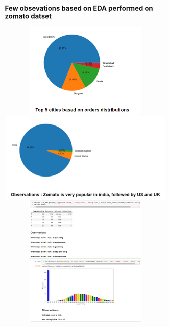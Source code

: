 ## Few obsevations based on EDA performed on zomato datset 
<p align="center">
  <img src="Zomato_EDA/Screen shots/order_dist.PNG" width="350" title="hover text">
  <img src="Zomato_EDA/Screen shots/popular_country.PNG" width="500" title="hover text">
  <img src="Zomato_EDA/Screen shots/rating_div.PNG" width="350" title="hover text">
  <img src="Zomato_EDA/Screen shots/ratings.PNG" width="350" title="hover text">
</p>

